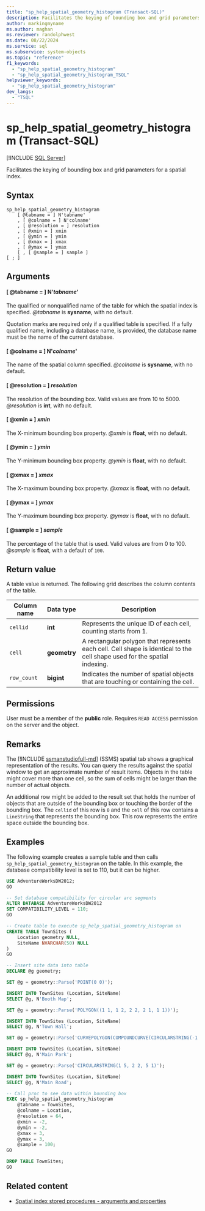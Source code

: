 ```yaml
---
title: "sp_help_spatial_geometry_histogram (Transact-SQL)"
description: Facilitates the keying of bounding box and grid parameters for a spatial index.
author: markingmyname
ms.author: maghan
ms.reviewer: randolphwest
ms.date: 08/22/2024
ms.service: sql
ms.subservice: system-objects
ms.topic: "reference"
f1_keywords:
  - "sp_help_spatial_geometry_histogram"
  - "sp_help_spatial_geometry_histogram_TSQL"
helpviewer_keywords:
  - "sp_help_spatial_geometry_histogram"
dev_langs:
  - "TSQL"
---
```

# sp_help_spatial_geometry_histogram (Transact-SQL)

[!INCLUDE [SQL Server](../../includes/applies-to-version/sqlserver.md)]

Facilitates the keying of bounding box and grid parameters for a spatial index.

## Syntax

```syntaxsql
sp_help_spatial_geometry_histogram
    [ @tabname = ] N'tabname'
    , [ @colname = ] N'colname'
    , [ @resolution = ] resolution
    , [ @xmin = ] xmin
    , [ @ymin = ] ymin
    , [ @xmax = ] xmax
    , [ @ymax = ] ymax
    [ , [ @sample = ] sample ]
[ ; ]
```

## Arguments

#### [ @tabname = ] N'*tabname*'

The qualified or nonqualified name of the table for which the spatial index is specified. *@tabname* is **sysname**, with no default.

Quotation marks are required only if a qualified table is specified. If a fully qualified name, including a database name, is provided, the database name must be the name of the current database.

#### [ @colname = ] N'*colname*'

The name of the spatial column specified. *@colname* is **sysname**, with no default.

#### [ @resolution = ] *resolution*

The resolution of the bounding box. Valid values are from 10 to 5000. *@resolution* is **int**, with no default.

#### [ @xmin = ] *xmin*

The X-minimum bounding box property. *@xmin* is **float**, with no default.

#### [ @ymin = ] *ymin*

The Y-minimum bounding box property. *@ymin* is **float**, with no default.

#### [ @xmax = ] *xmax*

The X-maximum bounding box property. *@xmax* is **float**, with no default.

#### [ @ymax = ] *ymax*

The Y-maximum bounding box property. *@ymax* is **float**, with no default.

#### [ @sample = ] *sample*

The percentage of the table that is used. Valid values are from 0 to 100. *@sample* is **float**, with a default of `100`.

## Return value

A table value is returned. The following grid describes the column contents of the table.

| Column name | Data type | Description |
| --- | --- | --- |
| `cellid` | **int** | Represents the unique ID of each cell, counting starts from 1. |
| `cell` | **geometry** | A rectangular polygon that represents each cell. Cell shape is identical to the cell shape used for the spatial indexing. |
| `row_count` | **bigint** | Indicates the number of spatial objects that are touching or containing the cell. |

## Permissions

User must be a member of the **public** role. Requires `READ ACCESS` permission on the server and the object.

## Remarks

The [!INCLUDE [ssmanstudiofull-md](../../includes/ssmanstudiofull-md.md)] (SSMS) spatial tab shows a graphical representation of the results. You can query the results against the spatial window to get an approximate number of result items. Objects in the table might cover more than one cell, so the sum of cells might be larger than the number of actual objects.

An additional row might be added to the result set that holds the number of objects that are outside of the bounding box or touching the border of the bounding box. The `cellid` of this row is `0` and the `cell` of this row contains a `LineString` that represents the bounding box. This row represents the entire space outside the bounding box.

## Examples

The following example creates a sample table and then calls `sp_help_spatial_geometry_histogram` on the table. In this example, the database compatibility level is set to 110, but it can be higher.

```sql
USE AdventureWorksDW2012;
GO

-- Set database compatibility for circular arc segments
ALTER DATABASE AdventureWorksDW2012
SET COMPATIBILITY_LEVEL = 110;
GO

-- Create table to execute sp_help_spatial_geometry_histogram on
CREATE TABLE TownSites (
    Location geometry NULL,
    SiteName NVARCHAR(50) NULL
)
GO

-- Insert site data into table
DECLARE @g geometry;

SET @g = geometry::Parse('POINT(0 0)');

INSERT INTO TownSites (Location, SiteName)
SELECT @g, N'Booth Map';

SET @g = geometry::Parse('POLYGON((1 1, 1 2, 2 2, 2 1, 1 1))');

INSERT INTO TownSites (Location, SiteName)
SELECT @g, N'Town Hall';

SET @g = geometry::Parse('CURVEPOLYGON(COMPOUNDCURVE(CIRCULARSTRING(-1 0, 0 -1, 1 0),(1 0, 1 2, -1 0)))');

INSERT INTO TownSites (Location, SiteName)
SELECT @g, N'Main Park';

SET @g = geometry::Parse('CIRCULARSTRING(1 5, 2 2, 5 1)');

INSERT INTO TownSites (Location, SiteName)
SELECT @g, N'Main Road';

-- Call proc to see data within bounding box
EXEC sp_help_spatial_geometry_histogram
    @tabname = TownSites,
    @colname = Location,
    @resolution = 64,
    @xmin = -2,
    @ymin = -2,
    @xmax = 3,
    @ymax = 3,
    @sample = 100;
GO

DROP TABLE TownSites;
GO
```

## Related content

- [Spatial index stored procedures - arguments and properties](spatial-index-stored-procedures-arguments-and-properties.md)
